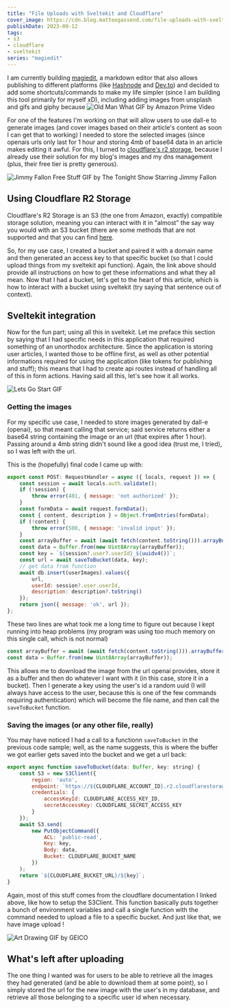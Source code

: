 ```yaml
---
title: "File Uploads with Sveltekit and Cloudflare"
cover_image: https://cdn.blog.matteogassend.com/file-uploads-with-sveltekit-and-cloudflare-cover.webp
publishDate: 2023-09-12
tags:
- s3
- cloudflare
- sveltekit
series: "magiedit"
---
```


I am currently building [magiedit](https://github.com/magitools/magiedit), a markdown editor that also allows publishing to different platforms (like [Hashnode](https://hashnode.com) and [Dev.to](https://dev.to)) and decided to add some shortcuts/commands to make my life simpler (since I am building this tool primarily for myself xD), including adding images from unsplash and gifs and giphy because
![Old Man What GIF by Amazon Prime Video](https://media0.giphy.com/media/FEBDBbLFT9px3da0vT/giphy.gif?cid=bcfb6944bd46uy7laheqck7cr13jjhkkjlsv9lkz8j64mnz6&ep=v1_gifs_search&rid=giphy.gif&ct=g)

For one of the features I'm working on that will allow users to use dall-e to generate images (and cover images based on their article's content as soon I can get that to working) I needed to store the selected images (since openais urls only last for 1 hour and storing 4mb of base64 data in an article makes editing it awful. For this, I turned to [cloudflare's r2 storage](https://www.cloudflare.com/fr-fr/developer-platform/r2/), because I already use their solution for my blog's images and my dns management (plus, their free tier is pretty generous).

![Jimmy Fallon Free Stuff GIF by The Tonight Show Starring Jimmy Fallon](https://media3.giphy.com/media/3tpzkqpbVdshXX1By7/giphy.gif?cid=bcfb69442ar464da1u8i5rc10qqbj90qmbbtmr2g269feyn6&ep=v1_gifs_search&rid=giphy.gif&ct=g)

## Using Cloudflare R2 Storage

Cloudflare's R2 Storage is an S3 (the one from Amazon, exactly) compatible storage solution, meaning you can interact with it in "almost" the say way you would with an S3 bucket (there are some methods that are not supported and that you can find [here](https://developers.cloudflare.com/r2/).

So, for my use case, I created a bucket and paired it with a domain name and then generated an access key to that specific bucket (so that I could upload things from my sveltekit api function). Again, the link above should provide all instructions on how to get these informations and what they all mean. Now that I had a bucket, let's get to the heart of this article, which is how to interact with a bucket using sveltekit (try saying that sentence out of context).

## Sveltekit integration

Now for the fun part; using all this in sveltekit. Let me preface this section by saying that I had specific needs in this application that required something of an unorthodox architecture. Since the application is storing user articles, I wanted those to be offline first, as well as other potential informations required for using the application (like tokens for publishing and stuff); this means that I had to create api routes instead of handling all of this in form actions. Having said all this, let's see how it all works.

![Lets Go Start GIF](https://media3.giphy.com/media/3aGZA6WLI9Jde/giphy.gif?cid=bcfb69440en0a56he59l99bvpxc33352js92uu1b4j031q3u&ep=v1_gifs_search&rid=giphy.gif&ct=g)

### Getting the images

For my specific use case, I needed to store images generated by dall-e (openai), so that meant calling that service; said service returns either a base64 string containing the image or an url (that expires after 1 hour). Passing around a 4mb string didn't sound like a good idea (trust me, I tried), so I was left with the url.

This is the (hopefully) final code I came up with:

```js
export const POST: RequestHandler = async ({ locals, request }) => {
	const session = await locals.auth.validate();
	if (!session) {
		throw error(401, { message: 'not authorized' });
	}
	const formData = await request.formData();
	const { content, description } = Object.fromEntries(formData);
	if (!content) {
		throw error(500, { message: 'invalid input' });
	}
	const arrayBuffer = await (await fetch(content.toString())).arrayBuffer();
	const data = Buffer.from(new Uint8Array(arrayBuffer));
	const key = `${session?.user?.userId}_${uuidv4()}`;
	const url = await saveToBucket(data, key);
	// get data from function
	await db.insert(userImages).values({
		url,
		userId: session?.user.userId,
		description: description?.toString()
	});
	return json({ message: 'ok', url });
};
```

These two lines are what took me a long time to figure out because I kept running into heap problems (my program was using too much memory on this single call, which is not normal)
```js
const arrayBuffer = await (await fetch(content.toString())).arrayBuffer();
const data = Buffer.from(new Uint8Array(arrayBuffer));
```
This allows me to download the image from the url openai provides, store it as a buffer and then do whatever I want with it (in this case, store it in a bucket). Then I generate a key using the user's id a random uuid (I will always have access to the user, because this is one of the few commands requiring authentication) which will become the file name, and then call the `saveToBucket` function.

### Saving the images (or any other file, really)

You may have noticed I had a call to a functionn `saveToBucket` in the previous code sample; well, as the name suggests, this is where the buffer we got earlier gets saved into the bucket and we get a url back:
```js
export async function saveToBucket(data: Buffer, key: string) {
	const S3 = new S3Client({
		region: 'auto',
		endpoint: `https://${CLOUDFLARE_ACCOUNT_ID}.r2.cloudflarestorage.com`,
		credentials: {
			accessKeyId: CLOUDFLARE_ACCESS_KEY_ID,
			secretAccessKey: CLOUDFLARE_SECRET_ACCESS_KEY
		}
	});
	await S3.send(
		new PutObjectCommand({
			ACL: 'public-read',
			Key: key,
			Body: data,
			Bucket: CLOUDFLARE_BUCKET_NAME
		})
	);
	return `${CLOUDFLARE_BUCKET_URL}/${key}`;
}
```
Again, most of this stuff comes from the cloudflare documentation I linked above, like how to setup the S3Client. This function basically puts together a bunch of environment variables and call a single function with the command needed to upload a file to a specific bucket. And just like that, we have image upload !

![Art Drawing GIF by GEICO](https://media3.giphy.com/media/MXM5QQ3jY7WmcmPwTI/giphy.gif?cid=bcfb6944pnewgj5qvmk7rqd9rizxnherrb1klviruuvl5jfc&ep=v1_gifs_search&rid=giphy.gif&ct=g)

## What's left after uploading

The one thing I wanted was for users to be able to retrieve all the images they had generated (and be able to download them at some point), so I simply stored the url for the new image with the user's in my database, and retrieve all those belonging to a specific user id when necessary.
